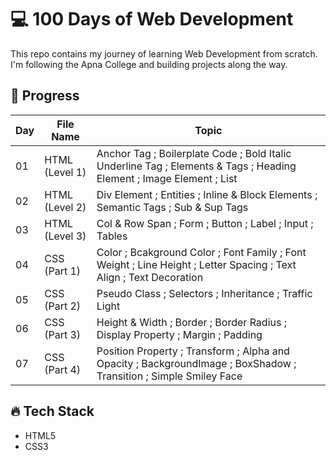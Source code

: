# 💻 100 Days of Web Development

This repo contains my journey of learning Web Development from scratch.  
I'm following the Apna College and building projects along the way.

## 🚀 Progress

| Day | File Name | Topic |
|-----|-------|--------|
| 01  | HTML (Level 1) | Anchor Tag ; Boilerplate Code ; Bold Italic Underline Tag ; Elements & Tags ; Heading Element ; Image Element ; List |
| 02  | HTML (Level 2) | Div Element ; Entities ; Inline & Block Elements ; Semantic Tags ; Sub & Sup Tags |
| 03 | HTML (Level 3) | Col & Row Span ; Form ; Button ; Label ; Input ; Tables |
| 04 | CSS (Part 1) | Color ; Bcakground Color ; Font Family ; Font Weight ; Line Height ; Letter Spacing ; Text Align ; Text Decoration  | 
| 05 | CSS (Part 2) | Pseudo Class ; Selectors ; Inheritance ; Traffic Light |
| 06 | CSS (Part 3) | Height & Width ; Border ; Border Radius ; Display Property ; Margin ; Padding |
| 07 | CSS (Part 4) | Position Property ; Transform ; Alpha and Opacity ; BackgroundImage ; BoxShadow ; Transition ; Simple Smiley Face |

## 🔥 Tech Stack
- HTML5
- CSS3
